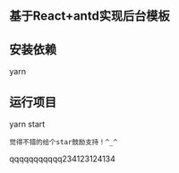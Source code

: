 <!--
 * @Description: 
 * @Version: 
 * @Autor: MrSong
 * @Date: 2021-01-22 09:55:48
 * @LastEditors: MrSong
 * @LastEditTime: 2021-01-26 17:49:40
-->
## 基于React+antd实现后台模板

## 安装依赖

yarn

## 运行项目

yarn start

`觉得不错的给个star鼓励支持！^_^`

qqqqqqqqqqq234123124134